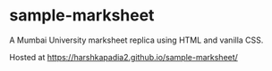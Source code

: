 # sample-marksheet

A Mumbai University marksheet replica using HTML and vanilla CSS.

Hosted at https://harshkapadia2.github.io/sample-marksheet/
